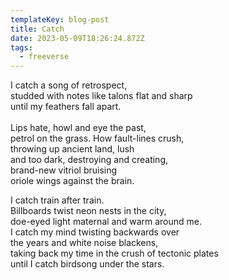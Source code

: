 ```yaml
---
templateKey: blog-post
title: Catch
date: 2023-05-09T18:26:24.872Z
tags:
  - freeverse
---
```

I catch a song of retrospect, \
studded with notes like talons flat and sharp \
until my feathers fall apart. \
\
Lips hate, howl and eye the past,\
petrol on the grass. How fault-lines crush, \
throwing up ancient land, lush \
and too dark, destroying and creating,\
brand-new vitriol bruising\
oriole wings against the brain. 

I catch train after train.\
Billboards twist neon nests in the city,\
doe-eyed light maternal and warm around me.\
I catch my mind twisting backwards over\
the years and white noise blackens, \
taking back my time in the crush of tectonic plates\
until I catch birdsong under the stars.